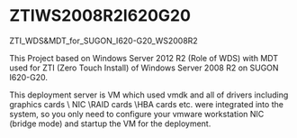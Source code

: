# ZTIWS2008R2I620G20
ZTI_WDS&amp;MDT_for_SUGON_I620-G20_WS2008R2


This Project based on Windows Server 2012 R2 (Role of WDS) with MDT used for ZTI (Zero Touch Install) of Windows Server 2008 R2 on SUGON I620-G20.

This deployment server is VM which used vmdk and all of drivers including graphics cards \ NIC \RAID cards \HBA cards etc. were integrated into the system, so you only need to configure your vmware workstation NIC (bridge mode) and startup the VM for the deployment.

